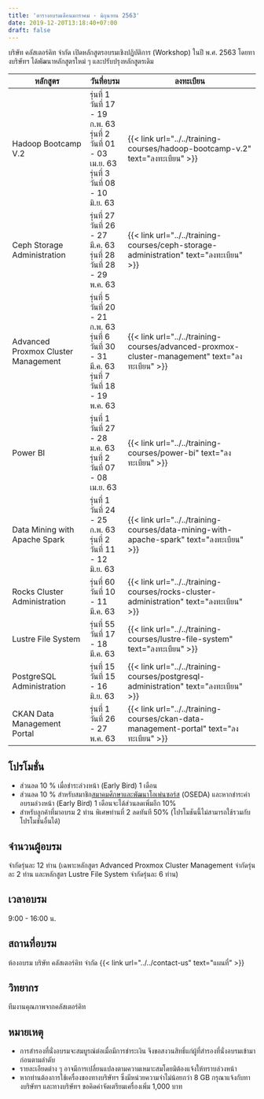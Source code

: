 ```yaml
---
title: 'ตารางอบรมเดือนมกราคม - มิถุนายน 2563'
date: 2019-12-20T13:18:40+07:00
draft: false
---
```


บริษัท คลัสเตอร์คิท จำกัด เปิดหลักสูตรอบรมเชิงปฏิบัติการ (Workshop) ในปี พ.ศ. 2563 โดยทางบริษัทฯ ได้พัฒนาหลักสูตรใหม่ ๆ และปรับปรุงหลักสูตรเดิม
<!--more-->

<table class="table table-striped">
  <thead class="bg-danger">
    <tr>
      <th>หลักสูตร</th>
      <th>วันที่อบรม</th>
      <th>ลงทะเบียน</th>
    </tr>
  </thead>
  <tbody>
   <tr>
      <td>Hadoop Bootcamp V.2</td>
      <td>รุ่นที่ 1 วันที่ 17 - 19 ก.พ. 63<br>
          รุ่นที่ 2 วันที่ 01 - 03 เม.ย. 63<br>
          รุ่นที่ 3 วันที่ 08 - 10 มิ.ย. 63 </td>
      <td>{{< link url="../../training-courses/hadoop-bootcamp-v.2" text="ลงทะเบียน" >}}</td>
    </tr>
    <tr>
      <td>Ceph Storage Administration</td>
      <td>รุ่นที่ 27 วันที่ 26 - 27 มี.ค. 63<br>
          รุ่นที่ 28 วันที่ 28 - 29 พ.ค. 63</td>
      <td>{{< link url="../../training-courses/ceph-storage-administration" text="ลงทะเบียน" >}}</td>
    </tr>
    <tr>
      <td>Advanced Proxmox Cluster Management</td>
      <td>รุ่นที่ 5 วันที่ 20 - 21 ก.พ. 63<br>
          รุ่นที่ 6 วันที่ 30 - 31 มี.ค. 63<br>
          รุ่นที่ 7 วันที่ 18 - 19 พ.ค. 63 </td>
      <td>{{< link url="../../training-courses/advanced-proxmox-cluster-management" text="ลงทะเบียน" >}}</td>
    </tr>
    <tr>
      <td>Power BI</td>
      <td>รุ่นที่ 1 วันที่ 27 - 28 ม.ค. 63<br>
          รุ่นที่ 2 วันที่ 07 - 08 เม.ย. 63<br></td>
      <td>{{< link url="../../training-courses/power-bi" text="ลงทะเบียน" >}}</td>
    </tr>
    <tr>
      <td>Data Mining with Apache Spark</td>
      <td>รุ่นที่ 1 วันที่ 24 - 25 ก.พ. 63<br>
          รุ่นที่ 2 วันที่ 11 - 12 มิ.ย. 63<br></td>
      <td>{{< link url="../../training-courses/data-mining-with-apache-spark" text="ลงทะเบียน" >}}</td>
    </tr>
    <tr>
      <td>Rocks Cluster Administration</td>
      <td>รุ่นที่ 60 วันที่ 10 - 11 มี.ค. 63</td>
      <td>{{< link url="../../training-courses/rocks-cluster-administration" text="ลงทะเบียน" >}}</td>
    </tr>
    <tr>
      <td>Lustre File System</td>
      <td>รุ่นที่ 55 วันที่ 17 - 18 มี.ค. 63</td>
      <td>{{< link url="../../training-courses/lustre-file-system" text="ลงทะเบียน" >}}</td>
    </tr>
    <tr>
      <td>PostgreSQL Administration</td>
      <td>รุ่นที่ 15 วันที่ 15 - 16 มิ.ย. 63</td>
      <td>{{< link url="../../training-courses/postgresql-administration" text="ลงทะเบียน" >}}</td>
    </tr>
    <tr>
      <td>CKAN Data Management Portal</td>
      <td>รุ่นที่ 1 วันที่ 26 - 27 พ.ค. 63</td>
      <td>{{< link url="../../training-courses/ckan-data-management-portal" text="ลงทะเบียน" >}}</td>
    </tr>
    </tbody>
</table>


## โปรโมชั่น
* ส่วนลด 10 % เมื่อชำระล่วงหน้า (Early Bird) 1 เดือน 
* ส่วนลด 10 % สำหรับสมาชิก<a href="https://www.oseda.or.th/th/">สมาคมศึกษาและพัฒนาโอเพ่นซอร์ส</a> (OSEDA) และหากชำระค่าอบรมล่วงหน้า (Early Bird) 1 เดือนจะได้ส่วนลดเพิ่มอีก 10%
* สำหรับลูกค้าที่มาอบรม 2 ท่าน พิเศษท่านที่ 2 ลดทันที 50% (โปรโมชันนี้ไม่สามารถใช้รวมกับโปรโมชันอื่นได้)

## จำนวนผู้อบรม 
จำกัดรุ่นละ 12 ท่าน (เฉพาะหลักสูตร Advanced Proxmox Cluster Management จำกัดรุ่นละ 2 ท่าน และหลักสูตร Lustre File System จำกัดรุ่นละ 6 ท่าน)

## เวลาอบรม  
9:00 - 16:00 น.

## สถานที่อบรม  
ห้องอบรม บริษัท คลัสเตอร์คิท จำกัด {{< link url="../../contact-us" text="แผนที่" >}}

## วิทยากร 
ทีมงานคุณภาพจากคลัสเตอร์คิท

## หมายเหตุ
* การสำรองที่นั่งอบรมจะสมบูรณ์ต่อเมื่อมีการชำระเงิน จึงขอสงวนสิทธิ์แก่ผู้ที่สำรองที่นั่งอบรมเข้ามาก่อนตามลำดับ
* รายละเอียดต่าง ๆ อาจมีการเปลี่ยนแปลงตามความเหมาะสมโดยมิต้องแจ้งให้ทราบล่วงหน้า
* หากท่านต้องการใช้เครื่องของทางบริษัทฯ ซึ่งมีหน่วยความจำไม่น้อยกว่า 8 GB กรุณาแจ้งกับทางบริษัทฯ และทางบริษัทฯ ขอคิดค่าจัดเตรียมเครื่องเพิ่ม 1,000 บาท 